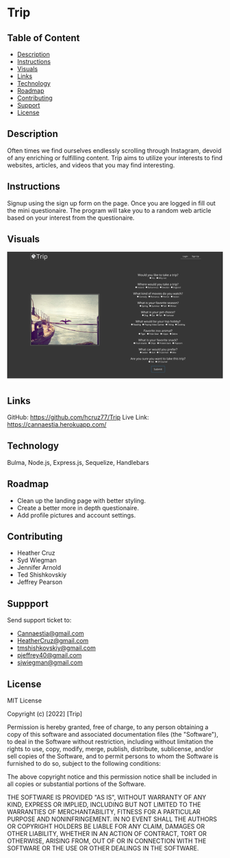 # Trip

## Table of Content
* [Description](#description)
* [Instructions](#instructions)
* [Visuals](#visuals)
* [Links](#links)
* [Technology](#technology)
* [Roadmap](#roadmap)
* [Contributing](#contributing)
* [Support](#support)
* [License](#license)

## Description
Often times we find ourselves endlessly scrolling through Instagram, devoid of any enriching or fulfilling content. Trip aims to utilize your interests to find websites, articles, and videos that you may find interesting.

## Instructions
Signup using the sign up form on the page. Once you are logged in fill out the mini questionaire. The program will take you to a random web article based on your interest from the questionaire. 

## Visuals
![Trip](./public/images/this.png)

## Links
GitHub: https://github.com/hcruz77/Trip
Live Link: https://cannaestia.herokuapp.com/

## Technology
Bulma, Node.js, Express.js, Sequelize, Handlebars 

## Roadmap
* Clean up the landing page with better styling.
* Create a better more in depth questionaire.
* Add profile pictures and account settings.

## Contributing
* Heather Cruz
* Syd Wiegman 
* Jennifer Arnold
* Ted Shishkovskiy
* Jeffrey Pearson


## Suppport
Send support ticket to:
* Cannaestia@gmail.com
* HeatherCruz@gmail.com
* tmshishkovskiy@gmail.com
* pjeffrey40@gmail.com
* sjwiegman@gmail.com



## License 
MIT License

Copyright (c) [2022] [Trip]

Permission is hereby granted, free of charge, to any person obtaining a copy of this software and associated documentation files (the "Software"), to deal in the Software without restriction, including without limitation the rights to use, copy, modify, merge, publish, distribute, sublicense, and/or sell copies of the Software, and to permit persons to whom the Software is furnished to do so, subject to the following conditions:

The above copyright notice and this permission notice shall be included in all copies or substantial portions of the Software.

THE SOFTWARE IS PROVIDED "AS IS", WITHOUT WARRANTY OF ANY KIND, EXPRESS OR IMPLIED, INCLUDING BUT NOT LIMITED TO THE WARRANTIES OF MERCHANTABILITY, FITNESS FOR A PARTICULAR PURPOSE AND NONINFRINGEMENT. IN NO EVENT SHALL THE AUTHORS OR COPYRIGHT HOLDERS BE LIABLE FOR ANY CLAIM, DAMAGES OR OTHER LIABILITY, WHETHER IN AN ACTION OF CONTRACT, TORT OR OTHERWISE, ARISING FROM, OUT OF OR IN CONNECTION WITH THE SOFTWARE OR THE USE OR OTHER DEALINGS IN THE SOFTWARE.

